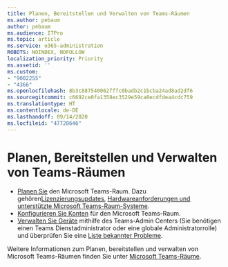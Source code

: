 ```yaml
---
title: Planen, Bereitstellen und Verwalten von Teams-Räumen
ms.author: pebaum
author: pebaum
ms.audience: ITPro
ms.topic: article
ms.service: o365-administration
ROBOTS: NOINDEX, NOFOLLOW
localization_priority: Priority
ms.assetid: ''
ms.custom:
- "9002255"
- "4366"
ms.openlocfilehash: 8b3c887540062fffc0badb2c1bcba24ad8ad2df6
ms.sourcegitcommit: c6692ce0fa1358ec3529e59ca0ecdfdea4cdc759
ms.translationtype: HT
ms.contentlocale: de-DE
ms.lasthandoff: 09/14/2020
ms.locfileid: "47728646"
---
```

# <a name="plan-deploy-and-manage-teams-rooms"></a>Planen, Bereitstellen und Verwalten von Teams-Räumen

- [Planen Sie](https://docs.microsoft.com/microsoftteams/rooms/rooms-plan) den Microsoft Teams-Raum. Dazu gehören[Lizenzierungsupdates](https://docs.microsoft.com/microsoftteams/rooms/rooms-licensing), [Hardwareanforderungen und unterstützte Microsoft Teams-Raum-Systeme](https://docs.microsoft.com/microsoftteams/rooms/requirements#hardware-requirements).
- [Konfigurieren Sie Konten](https://docs.microsoft.com/microsoftteams/rooms/rooms-configure-accounts) für den Microsoft Teams-Raum.
- [Verwalten Sie Geräte](https://docs.microsoft.com/microsoftteams/rooms/rooms-manage)  mithilfe des Teams-Admin Centers (Sie benötigen einen Teams Dienstadministrator oder eine globale Administratorrolle) und überprüfen Sie eine [Liste bekannter Probleme](https://docs.microsoft.com/microsoftteams/rooms/known-issues).

Weitere Informationen zum Planen, bereitstellen und verwalten von Microsoft Teams-Räumen finden Sie unter [Microsoft Teams-Räume](https://docs.microsoft.com/microsoftteams/rooms/).
